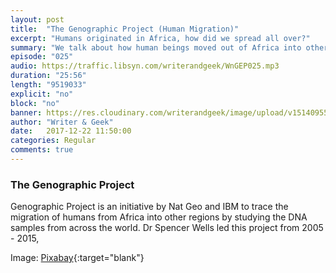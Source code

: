 ```yaml
---
layout: post
title:  "The Genographic Project (Human Migration)"
excerpt: "Humans originated in Africa, how did we spread all over?"
summary: "We talk about how human beings moved out of Africa into other parts of the world"
episode: "025"
audio: https://traffic.libsyn.com/writerandgeek/WnGEP025.mp3
duration: "25:56"
length: "9519033"
explicit: "no"
block: "no"
banner: https://res.cloudinary.com/writerandgeek/image/upload/v1514095583/genography.jpg
author: "Writer & Geek"
date:   2017-12-22 11:50:00
categories: Regular
comments: true
---
```

### The Genographic Project
Genographic Project is an initiative by Nat Geo and IBM to trace the migration of humans from Africa into other regions by studying the DNA samples from across the world. Dr Spencer Wells led this project from 2005 - 2015,

Image: [Pixabay](https://pixabay.com/en/dna-body-strand-molecule-biology-2371858/){:target="blank"}